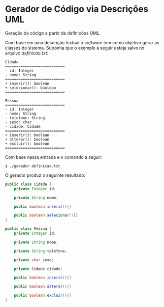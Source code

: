 # Gerador de Código via Descrições UML

Geração de código a partir de definições UML.

Com base em uma descrição textual o *software* tem como objetivo gerar as classes do sistema. Suponha que o exemplo a seguir esteja salvo no arquivo *definicao.txt*:

```
Cidade
===========================
- id: Integer
- nome: String
===========================
+ inserir(): boolean
+ selecionar(): boolean
===========================

Pessoa
===========================
- id: Integer
- nome: String
- telefone: String
- sexo: char
- cidade: Cidade
===========================
+ inserir(): boolean
+ alterar(): boolean
+ excluir(): boolean
===========================
```

Com base nessa entrada e o comando a seguir:

```shell
$ ./gerador definicao.txt
```

O gerador produz o seguinte resultado:

```java
public class Cidade {
    private Integer id;

    private String nome;

    public boolean inserir(){}

    public boolean selecionar(){}
}

public class Pessoa {
    private Integer id;

    private String nome;

    private String telefone;

    private char sexo;

    private Cidade cidade;

    public boolean inserir(){}

    public boolean alterar(){}

    public boolean excluir(){}
}
```